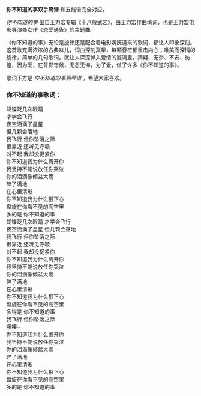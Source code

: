 

**你不知道的事双手简谱** 和五线谱完全对应。  
  
_你不知道的事_ 出自王力宏专辑《十八般武艺》，由王力宏作曲填词，也是王力宏电影导演处女作《恋爱通告》的主题曲。  
  
《你不知道的事》无论是旋律还是配合着电影婉婉道来的歌词，都让人印象深刻。这首歌充满浓浓的古典味儿，词曲深刻真挚，每颗音符都重击内心；唯美而深情的旋律，简单的几句歌词，就让人深深掉入爱情的漩涡里，猜疑、无奈、不安、彷徨，因为爱，在背影守候，无怨无悔，为了爱，做了许多《你不知道的事》。  
  
歌词下方是 _你不知道的事钢琴谱_ ，希望大家喜欢。

### 你不知道的事歌词：

蝴蝶眨几次眼睛  
才学会飞行  
夜空洒满了星星  
但几颗会落地  
我飞行 但你坠落之际  
很靠近 还听见呼吸  
对不起 我却没捉紧你  
你不知道我为什么离开你  
我坚持不能说放任你哭泣  
你的泪滴像倾盆大雨  
碎了满地  
在心里清晰  
你不知道我为什么狠下心  
盘旋在你看不见的高空里  
多的是 你不知道的事  
蝴蝶眨几次眼睛 才学会飞行  
夜空洒满了星星 但几颗会落地  
我飞行 但你坠落之际  
很靠近 还听见呼吸  
对不起 我却没捉紧你  
你不知道我为什么离开你  
我坚持不能说放任你哭泣  
你的泪滴像倾盆大雨  
碎了满地  
在心里清晰  
你不知道我为什么狠下心  
盘旋在你看不见的高空里  
多得是 你不知道的事  
我飞行 但你坠落之际  
噢噢~  
你不知道我为什么离开你  
我坚持不能说放任你哭泣  
你的泪滴像倾盆大雨  
碎了满地  
在心里清晰  
你不知道我为什么狠下心  
盘旋在你看不见的高空里  
多的是 你不知道的事

